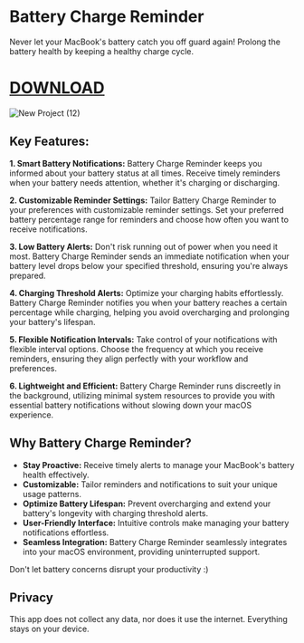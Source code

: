 
# Battery Charge Reminder
Never let your MacBook's battery catch you off guard again! Prolong the battery health by keeping a healthy charge cycle.

# [DOWNLOAD](https://github.com/NayamAmarshe/battery-charge-reminder/releases/download/1.0/battery-charge-reminder.zip)

![New Project (12)](https://github.com/NayamAmarshe/battery-charge-reminder/assets/25067102/4a893bc5-9943-4287-aa47-578c2ef76265)

## Key Features:

**1. Smart Battery Notifications:**
Battery Charge Reminder keeps you informed about your battery status at all times. Receive timely reminders when your battery needs attention, whether it's charging or discharging.

**2. Customizable Reminder Settings:**
Tailor Battery Charge Reminder to your preferences with customizable reminder settings. Set your preferred battery percentage range for reminders and choose how often you want to receive notifications.

**3. Low Battery Alerts:**
Don't risk running out of power when you need it most. Battery Charge Reminder sends an immediate notification when your battery level drops below your specified threshold, ensuring you're always prepared.

**4. Charging Threshold Alerts:**
Optimize your charging habits effortlessly. Battery Charge Reminder notifies you when your battery reaches a certain percentage while charging, helping you avoid overcharging and prolonging your battery's lifespan.

**5. Flexible Notification Intervals:**
Take control of your notifications with flexible interval options. Choose the frequency at which you receive reminders, ensuring they align perfectly with your workflow and preferences.

**6. Lightweight and Efficient:**
Battery Charge Reminder runs discreetly in the background, utilizing minimal system resources to provide you with essential battery notifications without slowing down your macOS experience.

## **Why Battery Charge Reminder?**
- **Stay Proactive:** Receive timely alerts to manage your MacBook's battery health effectively.
- **Customizable:** Tailor reminders and notifications to suit your unique usage patterns.
- **Optimize Battery Lifespan:** Prevent overcharging and extend your battery's longevity with charging threshold alerts.
- **User-Friendly Interface:** Intuitive controls make managing your battery notifications effortless.
- **Seamless Integration:** Battery Charge Reminder seamlessly integrates into your macOS environment, providing uninterrupted support.

Don't let battery concerns disrupt your productivity :)

## Privacy
This app does not collect any data, nor does it use the internet. Everything stays on your device.
